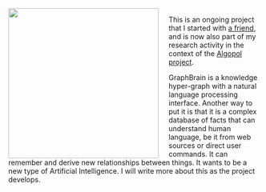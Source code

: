 <img src="{{ site.baseurl }}images/graphbrain.png" width="300px" align="left" style="margin-right:20px"/>

This is an ongoing project that I started with [a friend](http://abmcet.net/), and is now also part of my research activity in the context of the [Algopol project](http://algopol.fr/).

GraphBrain is a knowledge hyper-graph with a natural language processing interface. Another way to put it is that it is a complex database of facts that can understand human language, be it from web sources or direct user commands. It can remember and derive new relationships between things. It wants to be a new type of Artificial Intelligence. I will write more about this as the project develops.